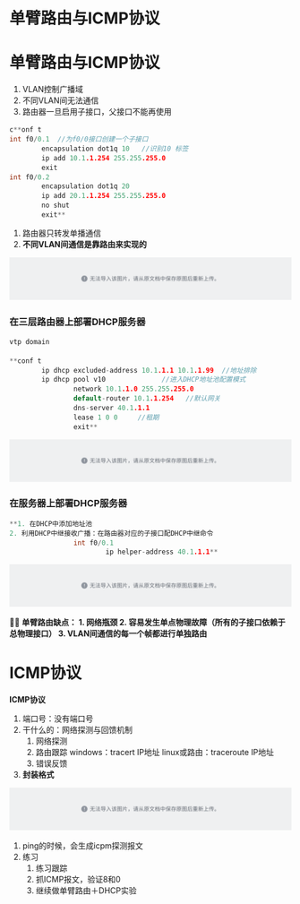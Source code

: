 # 单臂路由与ICMP协议 

# 单臂路由与ICMP协议

1. VLAN控制广播域
2. 不同VLAN间无法通信
3. 路由器一旦启用子接口，父接口不能再使用


```C++
c**onf t
int f0/0.1  //为f0/0接口创建一个子接口
        encapsulation dot1q 10   //识别10 标签
        ip add 10.1.1.254 255.255.255.0
        exit
int f0/0.2
        encapsulation dot1q 20   
        ip add 20.1.1.254 255.255.255.0
        no shut 
        exit**
```

1. 路由器只转发单播通信
2. **不同VLAN间通信是靠路由来实现的**

![](assets/FVXpbt6lwoTAdfxIuSIc9pzunUb.png)

### 在三层路由器上部署DHCP服务器


```C++
vtp domain

**conf t
        ip dhcp excluded-address 10.1.1.1 10.1.1.99  //地址排除
        ip dhcp pool v10              //进入DHCP地址池配置模式
                network 10.1.1.0 255.255.255.0
                default-router 10.1.1.254   //默认网关
                dns-server 40.1.1.1 
                lease 1 0 0     //租期
                exit**
```

![](assets/B9PebFazLoCT2yx5o8Rc19donXg.png)

### 在服务器上部署DHCP服务器


```C++
**1. 在DHCP中添加地址池
2. 利用DHCP中继接收广播：在路由器对应的子接口配DHCP中继命令
                int f0/0.1
                        ip helper-address 40.1.1.1**
```

![](assets/TZFMbaPeCoLvMmxZQHkcsYbYnWg.png)

🙌🏻 **单臂路由缺点： 1. 网络瓶颈 2. 容易发生单点物理故障（所有的子接口依赖于总物理接口） 3. VLAN间通信的每一个帧都进行单独路由**

# ICMP协议

**ICMP协议**

1. 端口号：没有端口号
2. 干什么的：网络探测与回馈机制
    1. 网络探测
    2. 路由跟踪 windows：tracert IP地址 linux或路由：traceroute IP地址
    3. 错误反馈
3. **封装格式**

![](assets/LWAIb4XYJoh7rvxQ4Rdc7rPXnEg.png)

1. ping的时候，会生成icpm探测报文
2. 练习
    1. 练习跟踪
    2. 抓ICMP报文，验证8和0
    3. 继续做单臂路由＋DHCP实验
